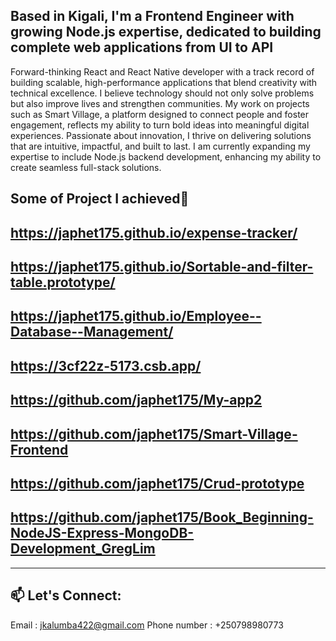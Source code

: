 **Based in Kigali, I'm a Frontend Engineer with growing Node.js expertise, dedicated to building complete web applications from UI to API**
----------------------------------------
Forward-thinking React and React Native developer with a track record of building scalable, high-performance applications that blend creativity with technical excellence. I believe technology should not only solve problems but also improve lives and strengthen communities. My work on projects such as Smart Village, a platform designed to connect people and foster engagement, reflects my ability to turn bold ideas into meaningful digital experiences. Passionate about innovation, I thrive on delivering solutions that are intuitive, impactful, and built to last. I am currently expanding my expertise to include Node.js backend development, enhancing my ability to create seamless full-stack solutions.


**Some of Project I achieved**🚀
---
https://japhet175.github.io/expense-tracker/
---
https://japhet175.github.io/Sortable-and-filter-table.prototype/
---
https://japhet175.github.io/Employee--Database--Management/
---
https://3cf22z-5173.csb.app/
---
https://github.com/japhet175/My-app2
---
https://github.com/japhet175/Smart-Village-Frontend
---
https://github.com/japhet175/Crud-prototype
---
https://github.com/japhet175/Book_Beginning-NodeJS-Express-MongoDB-Development_GregLim
---

---


## 📫 Let's Connect:
Email : jkalumba422@gmail.com
Phone number : +250798980773
